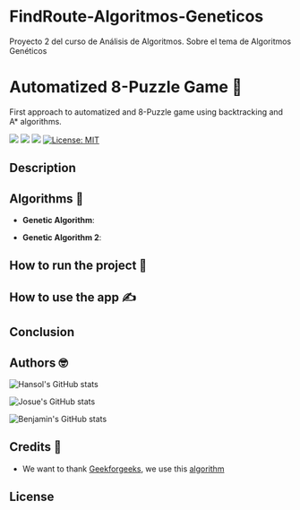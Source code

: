 # FindRoute-Algoritmos-Geneticos
Proyecto 2 del curso de Análisis de Algoritmos. Sobre el tema de Algoritmos Genéticos 


# Automatized 8-Puzzle Game :brain:
First approach to automatized and 8-Puzzle game using backtracking and A* algorithms.

![](https://img.shields.io/badge/JavaScript-ED8B00?style=for-the-badge&logo=javascript&logoColor=white) ![](https://img.shields.io/badge/-CSS3-blue?style=for-the-badge&logo=css3&logoColor=white) ![](https://img.shields.io/badge/-HTML-red?style=for-the-badge&logo=html5&logoColor=white) [![License: MIT](https://img.shields.io/badge/License-MIT-yellow.svg?style=for-the-badge)](https://opensource.org/licenses/MIT)

## Description 

## Algorithms :thinking:

- **Genetic Algorithm**: 

- **Genetic Algorithm 2**: 

## How to run the project 🤖

## How to use the app ✍️




## Conclusion


## Authors 🤓
![Hansol's GitHub stats](https://github-readme-stats.vercel.app/api?username=hros19&bg_color=60,1c3773,0055fb&title_color=ff5d05&text_color=fff&show_icons=true&count_private=true&icon_color=FF3838)

![Josue's GitHub stats](https://github-readme-stats.vercel.app/api?username=jochaes&bg_color=60,1c3773,0055fb&title_color=ff5d05&text_color=fff&show_icons=true&count_private=true&icon_color=FF3838)

![Benjamin's GitHub stats](https://github-readme-stats.vercel.app/api?username=JoshJohnson2001&bg_color=60,1c3773,0055fb&title_color=ff5d05&text_color=fff&show_icons=true&count_private=true&icon_color=FF3838)

## Credits :bow:
- We want to thank [Geekforgeeks](https://www.geeksforgeeks.org), we use this [algorithm](https://www.geeksforgeeks.org/check-instance-8-puzzle-solvable/)

## License
